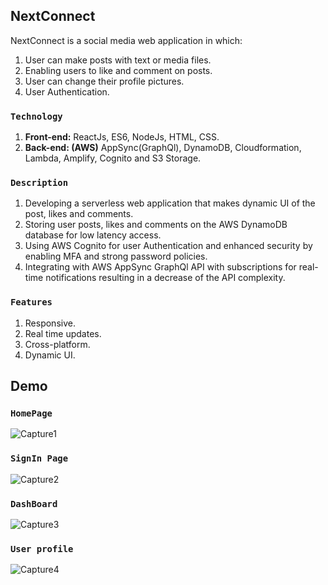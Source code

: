 ## NextConnect
NextConnect is a social media web application in which:
1. User can make posts with text or media files.
2. Enabling users to like and comment on posts.
3. User can change their profile pictures.
4. User Authentication.

### `Technology`
1. **Front-end:** ReactJs, ES6, NodeJs, HTML, CSS.
2. **Back-end: (AWS)** AppSync(GraphQl), DynamoDB, Cloudformation, Lambda, Amplify, Cognito and S3 Storage.

### `Description`
1. Developing a serverless web application that makes dynamic UI of the post, likes and comments.
2. Storing user posts, likes and comments on the AWS DynamoDB database for low latency access.
3. Using AWS Cognito for user Authentication and enhanced security by enabling MFA and strong
password policies.
4. Integrating with AWS AppSync GraphQl API with subscriptions for real-time notifications resulting in
a decrease of the API complexity.

### `Features`
1. Responsive.
2. Real time updates.
3. Cross-platform.
4. Dynamic UI.

## Demo
### `HomePage`
![Capture1](https://user-images.githubusercontent.com/58487474/103264106-b9148e00-4977-11eb-8222-b522695555c9.PNG)

### `SignIn Page`
![Capture2](https://user-images.githubusercontent.com/58487474/103264111-bdd94200-4977-11eb-8339-411f400aff62.PNG)

### `DashBoard`
![Capture3](https://user-images.githubusercontent.com/58487474/103264483-cf6f1980-4978-11eb-8048-c092cce86a0e.PNG)

### `User profile`
![Capture4](https://user-images.githubusercontent.com/58487474/103264117-c3cf2300-4977-11eb-8676-17dc802b0e46.PNG)
